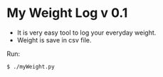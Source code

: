 # My Weight Log v 0.1

- It is very easy tool to log your everyday weight. 
- Weight is save in csv file. 

Run:

```sh
$ ./myWeight.py
```
